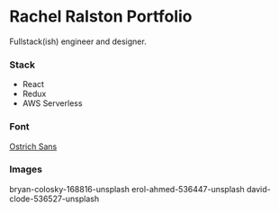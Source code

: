 # Rachel Ralston Portfolio

Fullstack(ish) engineer and designer.

### Stack
- React
- Redux
- AWS Serverless



### Font
[Ostrich Sans](https://www.theleagueofmoveabletype.com/ostrich-sans)

### Images
bryan-colosky-168816-unsplash
erol-ahmed-536447-unsplash
david-clode-536527-unsplash